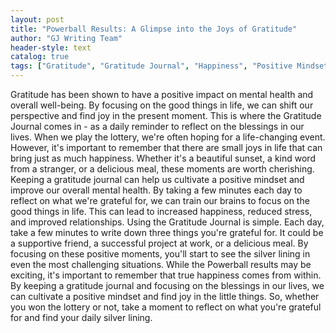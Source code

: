```yaml
---
layout: post
title: "Powerball Results: A Glimpse into the Joys of Gratitude"
author: "GJ Writing Team"
header-style: text
catalog: true
tags: ["Gratitude", "Gratitude Journal", "Happiness", "Positive Mindset", "Mental Health"]
---
```


Gratitude has been shown to have a positive impact on mental health and overall well-being. By focusing on the good things in life, we can shift our perspective and find joy in the present moment. This is where the Gratitude Journal comes in - as a daily reminder to reflect on the blessings in our lives. When we play the lottery, we're often hoping for a life-changing event. However, it's important to remember that there are small joys in life that can bring just as much happiness. Whether it's a beautiful sunset, a kind word from a stranger, or a delicious meal, these moments are worth cherishing. Keeping a gratitude journal can help us cultivate a positive mindset and improve our overall mental health. By taking a few minutes each day to reflect on what we're grateful for, we can train our brains to focus on the good things in life. This can lead to increased happiness, reduced stress, and improved relationships. Using the Gratitude Journal is simple. Each day, take a few minutes to write down three things you're grateful for. It could be a supportive friend, a successful project at work, or a delicious meal. By focusing on these positive moments, you'll start to see the silver lining in even the most challenging situations. While the Powerball results may be exciting, it's important to remember that true happiness comes from within. By keeping a gratitude journal and focusing on the blessings in our lives, we can cultivate a positive mindset and find joy in the little things. So, whether you won the lottery or not, take a moment to reflect on what you're grateful for and find your daily silver lining.